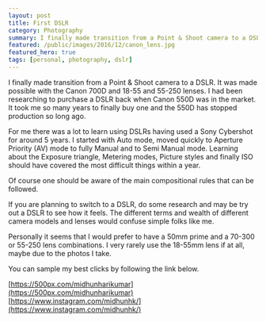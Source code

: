 ```yaml
---
layout: post
title: First DSLR
category: Photography
summary: I finally made transition from a Point & Shoot camera to a DSLR. It was made possible with the Canon 700D and 18-55 and 55-250 lenses.
featured: /public/images/2016/12/canon_lens.jpg
featured_hero: true
tags: [personal, photography, dslr]
---
```

I finally made transition from a Point & Shoot camera to a DSLR. It was made possible with the Canon 700D and 18-55 and 55-250 lenses. I had been researching to purchase a DSLR back when Canon 550D was in the market. It took me so many years to finally buy one and the 550D has stopped production so long ago.

For me there was a lot to learn using DSLRs having used a Sony Cybershot for around 5 years. I started with Auto mode, moved quickly to Aperture Priority (AV) mode to fully Manual and to Semi Manual mode. Learning about the Exposure triangle, Metering modes, Picture styles and finally ISO should have covered the most difficult things within a year.

Of course one should be aware of the main compositional rules that can be followed.

If you are planning to switch to a DSLR, do some research and may be try out a DSLR to see how it feels. The different terms and wealth of different camera models and lenses would confuse simple folks like me.

Personally it seems that I would prefer to have a 50mm prime and a 70-300 or 55-250 lens combinations. I very rarely use the 18-55mm lens if at all, maybe due to the photos I take.

You can sample my best clicks by following the link below.

[https://500px.com/midhunharikumar](https://500px.com/midhunharikumar)  
[https://www.instagram.com/midhunhk/](https://www.instagram.com/midhunhk/)